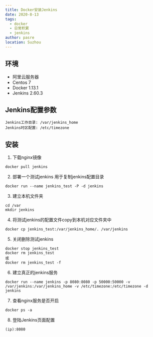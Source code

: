 ```yaml
---
title: Docker安装Jenkins
date: 2020-8-13
tags: 
  - docker
  - 日常积累
  - jenkins
author: pasre
location: Suzhou  
---
```


## 环境
* 阿里云服务器
* Centos 7
* Docker 1.13.1
* Jenkins 2.60.3

## Jenkins配置参数
```
Jenkins工作目录: /var/jenkins_home
Jenkins时区配置: /etc/timezone
```

## 安装

1. 下载nginx镜像
```
docker pull jenkins
```
2. 部署一个测试jenkins 用于复制jenkins配置目录
```
docker run --name jenkins_test -P -d jenkins
```
3. 建立本机文件夹
```
cd /var
mkdir jenkins
```
4. 将测试jenkins的配置文件copy到本机对应文件夹中
```
docker cp jenkins_test:/var/jenkins_home/. /var/jenkins
```
5. 关闭删除测试jenkins
```
docker stop jenkins_test
docker rm jenkins_test
或
docker rm jenkins_test -f
```
6. 建立真正的jenkins服务
```
docker run --name jenkins -p 8080:8080 -p 50000:50000 -v /var/jenkins:/var/jenkins_home -v /etc/timezone:/etc/timezone -d jenkins
```
7. 查看nginx服务是否开启
```
docker ps -a
```
8. 登陆Jenkins页面配置
```
(ip):8080
```